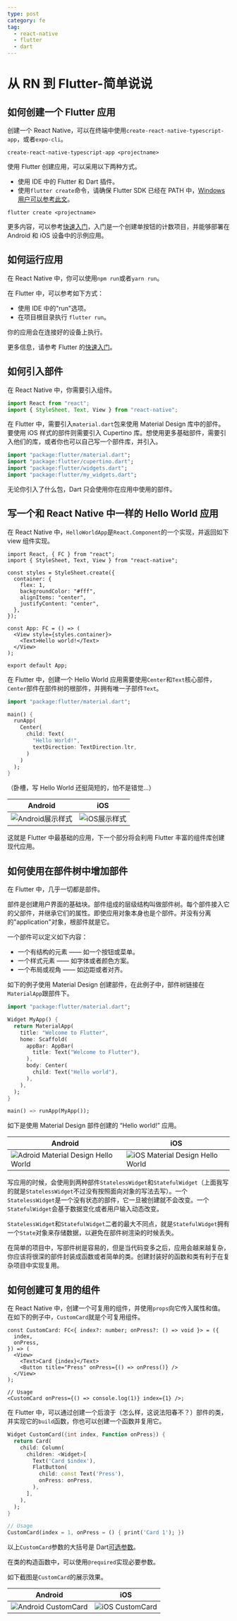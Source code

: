 ```yaml
---
type: post
category: fe
tag:
  - react-native
  - flutter
  - dart
---
```


# 从 RN 到 Flutter-简单说说

## 如何创建一个 Flutter 应用

创建一个 React Native，可以在终端中使用`create-react-native-typescript-app`，或者`expo-cli`。

```shell
create-react-native-typescript-app <projectname>
```

使用 Flutter 创建应用，可以采用以下两种方式。

- 使用 IDE 中的 Flutter 和 Dart 插件。
- 使用`flutter create`命令，请确保 Flutter SDK 已经在 PATH 中，[Windows 用户可以参考此文](/fe/2020/02/21/Windows安装flutter开发环境.html)。

```shell
flutter create <projectname>
```

更多内容，可以参考[快速入门](https://flutter.dev/docs/get-started)，入门是一个创建单按钮的计数项目，并能够部署在 Android 和 iOS 设备中的示例应用。

## 如何运行应用

在 React Native 中，你可以使用`npm run`或者`yarn run`。

在 Flutter 中，可以参考如下方式：

- 使用 IDE 中的"run"选项。
- 在项目根目录执行 `flutter run`。

你的应用会在连接好的设备上执行。

更多信息，请参考 Flutter 的[快速入门](https://flutter.dev/docs/get-started)。

## 如何引入部件

在 React Native 中，你需要引入组件。

```JavaScript
import React from "react";
import { StyleSheet, Text, View } from "react-native";
```

在 Flutter 中，需要引入`material.dart`包来使用 Material Design 库中的部件。要使用 iOS 样式的部件则需要引入 Cupertino 库。想使用更多基础部件，需要引入他们的库，或者你也可以自己写一个部件库，并引入。

```Dart
import "package:flutter/material.dart";
import "package:flutter/cupertino.dart";
import "package:flutter/widgets.dart";
import "package:flutter/my_widgets.dart";
```

无论你引入了什么包，Dart 只会使用你在应用中使用的部件。

## 写一个和 React Native 中一样的 Hello World 应用

在 React Native 中，`HelloWorldApp`是`React.Component`的一个实现，并返回如下 view 组件实现。

```tsx
import React, { FC } from "react";
import { StyleSheet, Text, View } from "react-native";

const styles = StyleSheet.create({
  container: {
    flex: 1,
    backgroundColor: "#fff",
    alignItems: "center",
    justifyContent: "center",
  },
});

const App: FC = () => (
  <View style={styles.container}>
    <Text>Hello world!</Text>
  </View>
);

export default App;
```

在 Flutter 中，创建一个 Hello World 应用需要使用`Center`和`Text`核心部件，`Center`部件在部件树的根部件，并拥有唯一子部件`Text`。

```Dart
import "package:flutter/material.dart";

main() {
  runApp(
    Center(
      child: Text(
        "Hello World!",
        textDirection: TextDirection.ltr,
      )
    )
  );
}
```

（卧槽，写 Hello World 还挺简短的，怕不是错觉...）

| Android                                                                                                                                                                | iOS                                                                                                                                                            |
| ---------------------------------------------------------------------------------------------------------------------------------------------------------------------- | -------------------------------------------------------------------------------------------------------------------------------------------------------------- |
| ![Android展示样式](https://flutter.dev/assets/get-started/android/react-native/hello-world-basic-ed1ed2698fc492892552a8d719b0e124b7a50e2f8e0327f1548e2834b0aa515a.png) | ![iOS展示样式](https://flutter.dev/assets/get-started/ios/react-native/hello-world-basic-1ba3dfcb9fcbee11f5307cde947ab29dd4f52683f311b049242a28fefb37412b.png) |

这就是 Flutter 中最基础的应用，下一个部分将会利用 Flutter 丰富的组件库创建现代应用。

## 如何使用在部件树中增加部件

在 Flutter 中，几乎一切都是部件。

部件是创建用户界面的基础块。部件组成的层级结构叫做部件树。每个部件接入它的父部件，并继承它们的属性。即使应用对象本身也是个部件。并没有分离的"application"对象，根部件就是它。

一个部件可以定义如下内容：

- 一个有结构的元素 —— 如一个按钮或菜单。
- 一个样式元素 —— 如字体或者颜色方案。
- 一个布局或视角 —— 如边距或者对齐。

如下的例子使用 Material Design 创建部件，在此例子中，部件树链接在`MaterialApp`跟部件下。

```Dart
import "package:flutter/material.dart";

Widget MyApp() {
  return MaterialApp(
    title: "Welcome to Flutter",
    home: Scaffold(
      appBar: AppBar(
        title: Text("Welcome to Flutter"),
      ),
      body: Center(
        child: Text("Hello world"),
      ),
    ),
  );
}

main() => runApp(MyApp());
```

如下是使用 Material Design 部件创建的 “Hello world!” 应用。

| Android                                                                                                                                                                             | iOS                                                                                                                                                                          |
| ----------------------------------------------------------------------------------------------------------------------------------------------------------------------------------- | ---------------------------------------------------------------------------------------------------------------------------------------------------------------------------- |
| ![Adroid Material Design Hello World](https://flutter.dev/assets/get-started/android/react-native/hello-world-198f4b19ca6d3dd72f6a17dd858814cc42cf2bc696f61d7f273be95818110777.png) | ![iOS Material Design Hello World](https://flutter.dev/assets/get-started/ios/react-native/hello-world-ed7cf47213953bfca5eaa74fba63a78538d782f2c63a7c575068f3c2f7298bde.png) |

写应用的时候，会使用到两种部件`StatelessWidget`和`StatefulWidget`（上面我写的就是`StatelessWidget`不过没有按照面向对象的写法去写）。一个`StatelessWidget`是一个没有状态的部件，它一旦被创建就不会改变。一个`StatefulWidget`会基于数据变化或者用户输入动态改变。

`StatelessWidget`和`StatefulWidget`二者的最大不同点，就是`StatefulWidget`拥有一个`State`对象来存储数据，以避免在部件树渲染的时候丢失。

在简单的项目中，写部件树是容易的，但是当代码变多之后，应用会越来越复杂，你应该将很深的部件封装成函数或者简单的类。创建封装好的函数和类有利于在复杂项目中实现复用。

## 如何创建可复用的组件

在 React Native 中，创建一个可复用的组件，并使用`props`向它传入属性和值。在如下的例子中，`CustomCard`就是个可复用组件。

```tsx
const CustomCard: FC<{ index?: number; onPress?: () => void }> = ({
  index,
  onPress,
}) => (
  <View>
    <Text>Card {index}</Text>
    <Button title="Press" onPress={() => onPress()} />
  </View>
);

// Usage
<CustomCard onPress={() => console.log(1)} index={1} />;
```

在 Flutter 中，可以通过创建一个后浪于（怎么样，这说法阳春不？）部件的类，并实现它的`build`函数，你也可以创建一个函数并复用它。

```dart
Widget CustomCard({int index, Function onPress}) {
  return Card(
    child: Column(
      children: <Widget>[
        Text('Card $index'),
        FlatButton(
          child: const Text('Press'),
          onPress: onPress,
        ),
      ],
    ),
  );
}

// Usage
CustomCard(index = 1, onPress = () { print('Card 1'); })
```

以上`CustomCard`参数的大括号是 Dart[可选参数](https://dart.dev/guides/language/language-tour#optional-parameters)。

在类的构造函数中，可以使用`@required`实现必要参数。

如下截图是`CustomCard`的展示效果。

| Android                                                                                                                                                              | iOS                                                                                                                                                          |
| -------------------------------------------------------------------------------------------------------------------------------------------------------------------- | ------------------------------------------------------------------------------------------------------------------------------------------------------------ |
| ![Android CustomCard](https://flutter.dev/assets/get-started/android/react-native/custom-cards-6bdba4664044a9e5328c0304a51c45fc2812bb37b3d0d57b0c93b98d5bab1f42.png) | ![iOS CustomCard](https://flutter.dev/assets/get-started/ios/react-native/custom-cards-47e3e1e3e73a0ce419eacbee11dc2f15b9acac9b5877c43cd1a783a792b519dc.png) |
